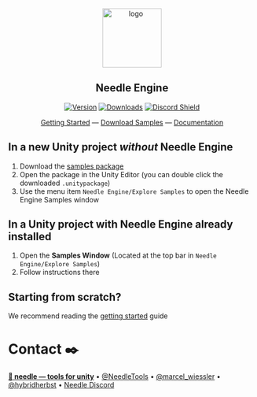 
<br/>
<p align="center">
    <img width="120" src="https://engine.needle.tools/branding/needle-logo.png" alt="logo" />
</p>
<h2 align="center">
     Needle Engine
</h2>

<div align="center">
  
[![Version](https://img.shields.io/npm/v/@needle-tools/engine?style=flat&colorA=000000&colorB=000000)](https://www.npmjs.com/package/@needle-tools/engine)
[![Downloads](https://img.shields.io/npm/dt/@needle-tools/engine.svg?style=flat&colorA=000000&colorB=000000)](https://www.npmjs.com/package/@needle-tools/engine)
[![Discord Shield](https://img.shields.io/discord/717429793926283276?style=flat&colorA=000000&colorB=000000&label=discord&logo=discord&logoColor=ffffff)](https://discord.needle.tools)
  
</div>

<div align="center">
  
[Getting Started](https://docs.needle.tools/getting-started) — [Download Samples](https://engine.needle.tools/downloads/unity/samples) — [Documentation](https://engine.needle.tools/docs)

</div>

## In a new Unity project *without* Needle Engine
1) Download the [samples package](https://engine.needle.tools/downloads/unity/samples)
2) Open the package in the Unity Editor (you can double click the downloaded `.unitypackage`) 
3) Use the menu item `Needle Engine/Explore Samples` to open the Needle Engine Samples window

## In a Unity project with Needle Engine already installed
1) Open the **Samples Window** (Located at the top bar in `Needle Engine/Explore Samples`)
2) Follow instructions there

## Starting from scratch?
We recommend reading the [getting started](https://engine.needle.tools/docs/getting-started.html) guide

# Contact ✒️
<b>[🌵 needle — tools for unity](https://needle.tools)</b> • 
[@NeedleTools](https://twitter.com/NeedleTools) • 
[@marcel_wiessler](https://twitter.com/marcel_wiessler) • 
[@hybridherbst](https://twitter.com/hybridherbst) • 
[Needle Discord](https://discord.needle.tools)
